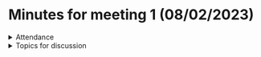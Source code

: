 # Minutes for meeting 1 (08/02/2023)

<details><summary>Attendance</summary><p>

</p></details>

<details><summary>Topics for discussion</summary><p>
  
  - Agreement on language, tools, and IDE
  - Explanation of GitHub
  - Begining of discussion for requirements for software
  - Discussion of timescale for 1st sprint
  

</p></details>

